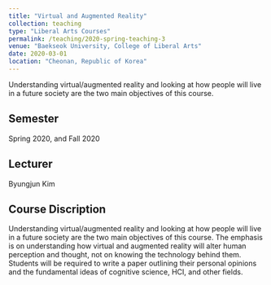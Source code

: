 ```yaml
---
title: "Virtual and Augmented Reality"
collection: teaching
type: "Liberal Arts Courses"
permalink: /teaching/2020-spring-teaching-3
venue: "Baekseok University, College of Liberal Arts"
date: 2020-03-01
location: "Cheonan, Republic of Korea"
---
```


Understanding virtual/augmented reality and looking at how people will live in a future society are the two main objectives of this course.

## Semester
Spring 2020, and Fall 2020

## Lecturer
Byungjun Kim

## Course Discription
Understanding virtual/augmented reality and looking at how people will live in a future society are the two main objectives of this course. The emphasis is on understanding how virtual and augmented reality will alter human perception and thought, not on knowing the technology behind them. Students will be required to write a paper outlining their personal opinions and the fundamental ideas of cognitive science, HCI, and other fields.